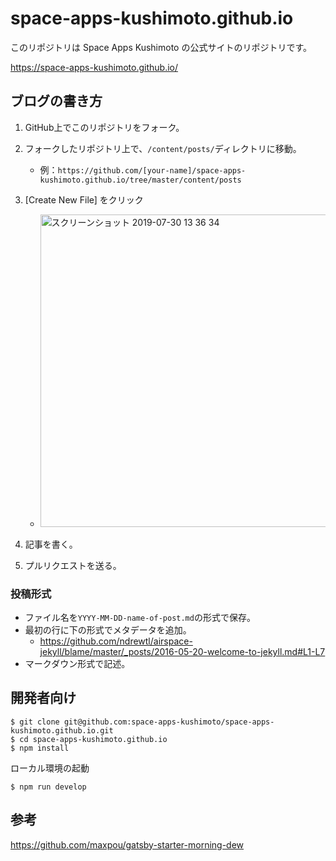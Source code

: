 # space-apps-kushimoto.github.io

このリポジトリは Space Apps Kushimoto の公式サイトのリポジトリです。

https://space-apps-kushimoto.github.io/

## ブログの書き方
1. GitHub上でこのリポジトリをフォーク。

2. フォークしたリポジトリ上で、`/content/posts/`ディレクトリに移動。
    - 例：`https://github.com/[your-name]/space-apps-kushimoto.github.io/tree/master/content/posts`

3. [Create New File] をクリック
    - <img width="500" alt="スクリーンショット 2019-07-30 13 36 34" src="https://user-images.githubusercontent.com/8760841/62172910-f59d1e00-b36e-11e9-96c5-5281461ccf9f.png">
 
4. 記事を書く。

5. プルリクエストを送る。

### 投稿形式
- ファイル名を`YYYY-MM-DD-name-of-post.md`の形式で保存。
- 最初の行に下の形式でメタデータを追加。
    - https://github.com/ndrewtl/airspace-jekyll/blame/master/_posts/2016-05-20-welcome-to-jekyll.md#L1-L7
- マークダウン形式で記述。

## 開発者向け

```
$ git clone git@github.com:space-apps-kushimoto/space-apps-kushimoto.github.io.git
$ cd space-apps-kushimoto.github.io
$ npm install
```

ローカル環境の起動

```
$ npm run develop
```

## 参考

https://github.com/maxpou/gatsby-starter-morning-dew
